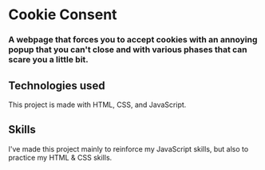 # Cookie Consent
### A webpage that forces you to accept cookies with an annoying popup that you can't close and with various phases that can scare you a little bit.

## Technologies used
This project is made with HTML, CSS, and JavaScript.

## Skills
I've made this project mainly to reinforce my JavaScript skills,
but also to practice my HTML & CSS skills.